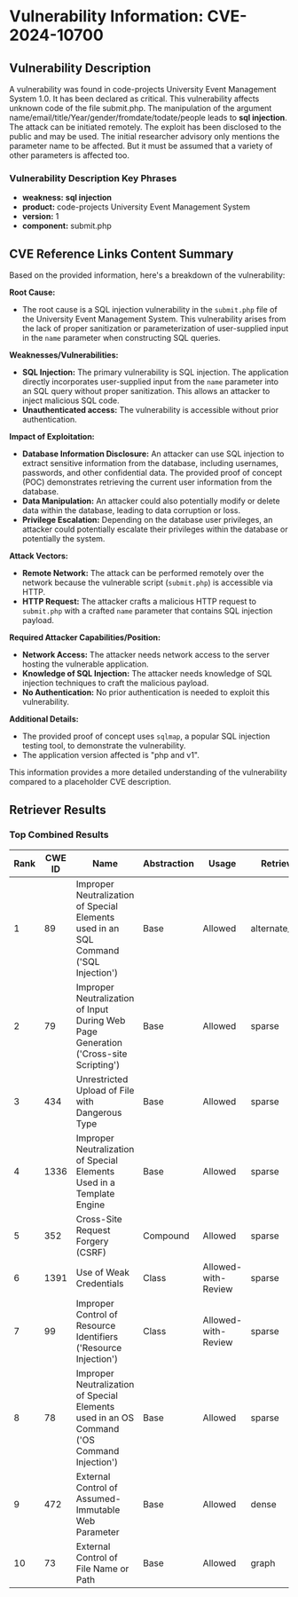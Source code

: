 # Vulnerability Information: CVE-2024-10700

## Vulnerability Description
A vulnerability was found in code-projects University Event Management System 1.0. It has been declared as critical. This vulnerability affects unknown code of the file submit.php. The manipulation of the argument name/email/title/Year/gender/fromdate/todate/people leads to **sql injection**. The attack can be initiated remotely. The exploit has been disclosed to the public and may be used. The initial researcher advisory only mentions the parameter name to be affected. But it must be assumed that a variety of other parameters is affected too.

### Vulnerability Description Key Phrases
- **weakness:** **sql injection**
- **product:** code-projects University Event Management System
- **version:** 1
- **component:** submit.php

## CVE Reference Links Content Summary
Based on the provided information, here's a breakdown of the vulnerability:

**Root Cause:**

*   The root cause is a SQL injection vulnerability in the `submit.php` file of the University Event Management System. This vulnerability arises from the lack of proper sanitization or parameterization of user-supplied input in the `name` parameter when constructing SQL queries.

**Weaknesses/Vulnerabilities:**

*   **SQL Injection:** The primary vulnerability is SQL injection. The application directly incorporates user-supplied input from the `name` parameter into an SQL query without proper sanitization. This allows an attacker to inject malicious SQL code.
*   **Unauthenticated access:** The vulnerability is accessible without prior authentication.

**Impact of Exploitation:**

*   **Database Information Disclosure:** An attacker can use SQL injection to extract sensitive information from the database, including usernames, passwords, and other confidential data. The provided proof of concept (POC) demonstrates retrieving the current user information from the database.
*   **Data Manipulation:** An attacker could also potentially modify or delete data within the database, leading to data corruption or loss.
*   **Privilege Escalation:** Depending on the database user privileges, an attacker could potentially escalate their privileges within the database or potentially the system.

**Attack Vectors:**

*   **Remote Network:** The attack can be performed remotely over the network because the vulnerable script (`submit.php`) is accessible via HTTP.
*   **HTTP Request:** The attacker crafts a malicious HTTP request to `submit.php` with a crafted `name` parameter that contains SQL injection payload.

**Required Attacker Capabilities/Position:**

*   **Network Access:** The attacker needs network access to the server hosting the vulnerable application.
*   **Knowledge of SQL Injection:** The attacker needs knowledge of SQL injection techniques to craft the malicious payload.
*   **No Authentication:** No prior authentication is needed to exploit this vulnerability.

**Additional Details:**

*   The provided proof of concept uses `sqlmap`, a popular SQL injection testing tool, to demonstrate the vulnerability.
*   The application version affected is "php and v1".

This information provides a more detailed understanding of the vulnerability compared to a placeholder CVE description.

## Retriever Results

### Top Combined Results

| Rank | CWE ID | Name | Abstraction | Usage  | Retrievers | Individual Scores |
|------|--------|------|-------------|-------|------------|-------------------|
| 1 | 89 | Improper Neutralization of Special Elements used in an SQL Command ('SQL Injection') | Base | Allowed | alternate_terms | 1.000 |
| 2 | 79 | Improper Neutralization of Input During Web Page Generation ('Cross-site Scripting') | Base | Allowed | sparse | 0.551 |
| 3 | 434 | Unrestricted Upload of File with Dangerous Type | Base | Allowed | sparse | 0.466 |
| 4 | 1336 | Improper Neutralization of Special Elements Used in a Template Engine | Base | Allowed | sparse | 0.455 |
| 5 | 352 | Cross-Site Request Forgery (CSRF) | Compound | Allowed | sparse | 0.428 |
| 6 | 1391 | Use of Weak Credentials | Class | Allowed-with-Review | sparse | 0.426 |
| 7 | 99 | Improper Control of Resource Identifiers ('Resource Injection') | Class | Allowed-with-Review | sparse | 0.426 |
| 8 | 78 | Improper Neutralization of Special Elements used in an OS Command ('OS Command Injection') | Base | Allowed | sparse | 0.424 |
| 9 | 472 | External Control of Assumed-Immutable Web Parameter | Base | Allowed | dense | 0.608 |
| 10 | 73 | External Control of File Name or Path | Base | Allowed | graph | 0.002 |

